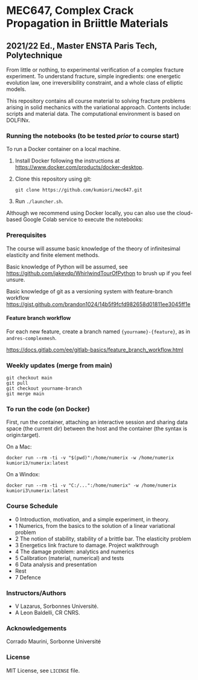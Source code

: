 # MEC647, Complex Crack Propagation in Briittle Materials
## 2021/22 Ed., Master ENSTA Paris Tech, Polytechnique

From little or nothing, to experimental verification of a complex fracture experiment.
To understand fracture, simple ingredients: one energetic evolution law, one irreversibility constraint, and a whole class of elliptic models.

This repository contains all course material to solving fracture problems arising in solid mechanics with
the variational approach. 
Contents include: scripts and material data.
The computational environment is based on DOLFINx. 

### Running the notebooks (to be tested *prior* to course start)

To run a Docker container on a local machine.

1. Install Docker following the instructions at
   https://www.docker.com/products/docker-desktop.

2. Clone this repository using git:

       git clone https://github.com/kumiori/mec647.git

3. Run `./launcher.sh`.

Although we recommend using Docker locally, you can also use the cloud-based Google Colab service to execute the notebooks:

### Prerequisites

The course will assume basic knowledge of the theory of infinitesimal elasticity and
finite element methods.

Basic knowledge of Python will be assumed, see https://github.com/jakevdp/WhirlwindTourOfPython
to brush up if you feel unsure.

Basic knowledge of git as a versioning system with feature-branch workflow
https://gist.github.com/brandon1024/14b5f9fcfd982658d01811ee3045ff1e


#### Feature branch workflow

For each new feature, create a branch named ```{yourname}-{feature}```, 
as in ```andres-complexmesh```.

https://docs.gitlab.com/ee/gitlab-basics/feature_branch_workflow.html



### Weekly updates (merge from main)
```
git checkout main
git pull
git checkout yourname-branch
git merge main
```
### To run the code (on Docker)

First, run the container, attaching an interactive session and sharing data space 
(the current dir) between the host and the container (the syntax is origin:target).

On a Mac:
```
docker run --rm -ti -v "$(pwd)":/home/numerix -w /home/numerix kumiori3/numerix:latest
```

On a Windox:
```
docker run --rm -ti -v "C:/...":/home/numerix" -w /home/numerix kumiori3\numerix:latest
```

### Course Schedule


- 0 Introduction, motivation, and a simple experiment, in theory.
- 1 Numerics, from the basics to the solution of a linear variational problem 
- 2 The notion of stability, stability of a brittle bar. The elasticity problem
- 3 Energetics link fracture to damage. Project walkthrough 
- 4 The damage problem: analytics and numerics
- 5 Calibration (material, numerical) and tests
- 6 Data analysis and presentation
- Rest
- 7 Defence


### Instructors/Authors

- V Lazarus, Sorbonnes Université.
- A Leon Baldelli, CR CNRS.

### Acknowledgements

Corrado Maurini, Sorbonne Université

### License

MIT License, see `LICENSE` file.
